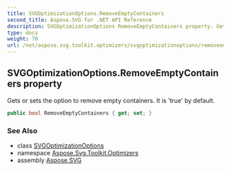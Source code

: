 ```yaml
---
title: SVGOptimizationOptions.RemoveEmptyContainers
second_title: Aspose.SVG for .NET API Reference
description: SVGOptimizationOptions RemoveEmptyContainers property. Gets or sets the option to remove empty containers. It is true by default
type: docs
weight: 70
url: /net/aspose.svg.toolkit.optimizers/svgoptimizationoptions/removeemptycontainers/
---
```

## SVGOptimizationOptions.RemoveEmptyContainers property

Gets or sets the option to remove empty containers. It is 'true' by default.

```csharp
public bool RemoveEmptyContainers { get; set; }
```

### See Also

* class [SVGOptimizationOptions](../)
* namespace [Aspose.Svg.Toolkit.Optimizers](../../../aspose.svg.toolkit.optimizers/)
* assembly [Aspose.SVG](../../../)

